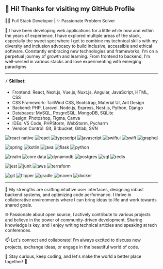 ## 👋 Hi! Thanks for visiting my GitHub Profile

👨‍💻 Full Stack Developer | ✨ Passionate Problem Solver

🔭 I have been developing web applications for a little while now and within the years of experience, I have explored multiple areas of the stack, especially the sweet spot where I get to combine my technical skills with my diversity and inclusion advocacy to build inclusive, accessible and ethical software. Constantly embracing new technologies and frameworks, I'm on a perpetual journey of growth and learning. From frontend to backend, I'm well-versed in various stacks and love experimenting with emerging paradigms.

---

⚡️ **Skillset:**
- Frontend: React, Next.js, Vue.js, Nuxt.js, Angular, JavaScript, HTML, CSS
- CSS Framework: TailWind CSS, Bootstrap, Material UI, Ant Design 
- Backend: PHP, Laravel, Node.js, Express, Nest.js, Python, Django
- Databases: MySQL, PosgreSQL, MongoDB, SQLite
- Design: Photoshop, Figma, Canva
- IDEs: VS Code, PHPStorm, WebStorm, Pycharm
- Version Control: Git, Bitbucket, Gitlab, SVN

![react native](https://img.shields.io/badge/react_native-20232a.svg?style=for-the-badge&logo=react&logoColor=%2361DAFB)
![react](https://img.shields.io/badge/react-20232a.svg?style=for-the-badge&logo=react&logoColor=%2361DAFB)
![typescript](https://img.shields.io/badge/typescript-007ACC.svg?style=for-the-badge&logo=typescript&logoColor=white)
![javascript](https://img.shields.io/badge/javascript-F7DF1E?style=for-the-badge&logo=javascript&logoColor=black)
![swiftui](https://img.shields.io/badge/swiftui-0897FE?style=for-the-badge&logo=swift&logoColor=white)
![swift](https://img.shields.io/badge/swift-FA7343?style=for-the-badge&logo=swift&logoColor=white)
![graphql](https://img.shields.io/badge/-graphql-E10098?style=for-the-badge&logo=graphql&logoColor=white)

![spring](https://img.shields.io/badge/spring-6DB33F?style=for-the-badge&logo=spring&logoColor=white)
![kotlin](https://img.shields.io/badge/kotlin-0095D5?&style=for-the-badge&logo=kotlin&logoColor=white)
![java](https://img.shields.io/badge/java-ED8B00?style=for-the-badge&logo=openjdk&logoColor=white)
![flask](https://img.shields.io/badge/flask-000000?style=for-the-badge&logo=flask&logoColor=white)
![python](https://img.shields.io/badge/python-3776AB?style=for-the-badge&logo=python&logoColor=white)

![realm](https://img.shields.io/badge/realm-39477F?style=for-the-badge&logo=realm&logoColor=white)
![core data](https://img.shields.io/badge/core%20data-2483C8?style=for-the-badge&logo=core%20data&logoColor=white)
![dynamodb](https://img.shields.io/badge/amazon%20dynamodb-4053D6?style=for-the-badge&logo=amazon%20dynamodb&logoColor=white)
![postgres](https://img.shields.io/badge/postgresql-316192?style=for-the-badge&logo=postgresql&logoColor=white)
![sql](https://img.shields.io/badge/sql-20232a.svg?style=for-the-badge&logo=sql&logoColor=%2361DAFB)
![redis](https://img.shields.io/badge/redis-DD0031.svg?&style=for-the-badge&logo=redis&logoColor=white)

![jest](https://img.shields.io/badge/jest-323330?style=for-the-badge&logo=Jest&logoColor=white)
![junit](https://img.shields.io/badge/junit-4D9507?style=for-the-badge)
![aws](https://img.shields.io/badge/amazon_aws-FF9900?style=for-the-badge&logo=amazonaws&logoColor=white)
![terraform](https://img.shields.io/badge/terraform-5835CC.svg?style=for-the-badge&logo=terraform&logoColor=white)

![git](https://img.shields.io/badge/git-E44C30?style=for-the-badge&logo=git&logoColor=white)
![flipper](https://img.shields.io/badge/flipper-754DBA.svg?style=for-the-badge&logo=flipper&logoColor=%white)
![gradle](https://img.shields.io/badge/Gradle-02303A.svg?style=for-the-badge&logo=Gradle&logoColor=white)
![maven](https://img.shields.io/badge/maven-C71A36?style=for-the-badge&logo=apache%20maven&logoColor=white)
![docker](https://img.shields.io/badge/docker-0db7ed.svg?style=for-the-badge&logo=docker&logoColor=white)

---


💪 My strengths are crafting intuitive user interfaces, designing robust backend systems, and optimizing code performance. I thrive in collaborative environments where I can bring ideas to life and work towards shared goals.

🌐 Passionate about open source, I actively contribute to various projects and believe in the power of community-driven development. Sharing knowledge is key, and I enjoy writing technical articles and speaking at tech conferences.

📫 Let's connect and collaborate! I'm always excited to discuss new projects, exchange ideas, or engage in the beautiful world of code.

🌟 Stay curious, keep coding, and let's make the world a better place together! 🚀
